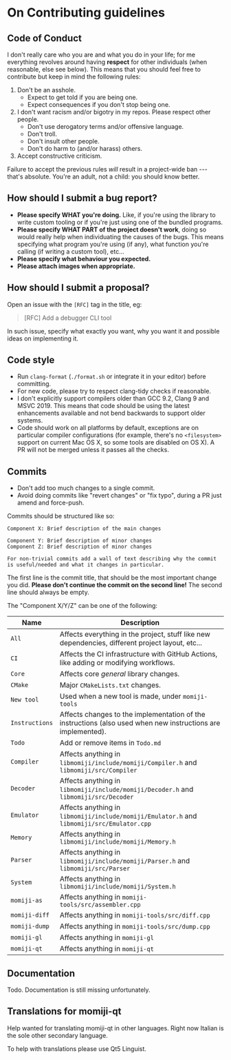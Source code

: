 # On Contributing guidelines

## Code of Conduct

I don't really care who you are and what you do in your life; for me everything revolves around having __respect__ for other individuals (when reasonable, else see below). This means that you should feel free to contribute but keep in mind the following rules:

 1. Don't be an asshole.
    - Expect to get told if you are being one.
    - Expect consequences if you don't stop being one.
 2. I don't want racism and/or bigotry in my repos. Please respect other people.
    - Don't use derogatory terms and/or offensive language.
    - Don't troll.
    - Don't insult other people.
    - Don't do harm to (and/or harass) others.
 3. Accept constructive criticism.

Failure to accept the previous rules _will_ result in a project-wide ban --- that's absolute.
You're an adult, not a child: you should know better.

## How should I submit a bug report?

* __Please specify WHAT you're doing.__ Like, if you're using the library to write custom tooling or if you're just using one of the bundled programs.
* __Please specify WHAT PART of the project doesn't work__, doing so would really help when individuating the causes of the bugs.
  This means specifying what program you're using (if any), what function you're calling (if writing a custom tool), etc...
* __Please specify what behaviour you expected.__
* __Please attach images when appropriate.__

## How should I submit a proposal?

Open an issue with the `[RFC]` tag in the title, eg:

> [RFC] Add a debugger CLI tool

In such issue, specify what exactly you want, why you want it and possible ideas on implementing it.

## Code style

 * Run `clang-format` (`./format.sh` or integrate it in your editor) before committing.
 * For new code, please try to respect clang-tidy checks if reasonable.
 * I don't explicitly support compilers older than GCC 9.2, Clang 9 and MSVC 2019. This means that code should be using the latest enhancements available and not bend backwards to support older systems.
 * Code should work on all platforms by default, exceptions are on particular compiler configurations (for example, there's no `<filesystem>` support on current Mac OS X, so some tools are disabled on OS X).
   A PR will not be merged unless it passes all the checks.

## Commits

 * Don't add too much changes to a single commit.
 * Avoid doing commits like "revert changes" or "fix typo", during a PR just amend and force-push.

Commits should be structured like so:

```
Component X: Brief description of the main changes

Component Y: Brief description of minor changes
Component Z: Brief description of minor changes

For non-trivial commits add a wall of text describing why the commit is useful/needed and what it changes in particular.
```

The first line is the commit title, that should be the most important change you did.
__Please don't continue the commit on the second line!__ The second line should always be empty.

The "Component X/Y/Z" can be one of the following:


| Name           | Description |
|----------------|-------------|
| `All`          | Affects everything in the project, stuff like new dependencies, different project layout, etc... |
| `CI`           | Affects the CI infrastructure with GitHub Actions, like adding or modifying workflows. |
| `Core`         | Affects core _general_ library changes. |
| `CMake`        | Major `CMakeLists.txt` changes. |
| `New tool`     | Used when a new tool is made, under `momiji-tools` |
| `Instructions` | Affects changes to the implementation of the instructions (also used when new instructions are implemented). |
| `Todo`         | Add or remove items in `Todo.md` |
| `Compiler`     | Affects anything in `libmomiji/include/momiji/Compiler.h` and `libmomiji/src/Compiler` |
| `Decoder`      | Affects anything in `libmomiji/include/momiji/Decoder.h` and `libmomiji/src/Decoder` |
| `Emulator`     | Affects anything in `libmomiji/include/momiji/Emulator.h` and `libmomiji/src/Emulator.cpp` |
| `Memory`       | Affects anything in `libmomiji/include/momiji/Memory.h` |
| `Parser`       | Affects anything in `libmomiji/include/momiji/Parser.h` and `libmomiji/src/Parser` |
| `System`       | Affects anything in `libmomiji/include/momiji/System.h` |
| `momiji-as`    | Affects anything in `momiji-tools/src/assembler.cpp` |
| `momiji-diff`  | Affects anything in `momiji-tools/src/diff.cpp` |
| `momiji-dump`  | Affects anything in `momiji-tools/src/dump.cpp` |
| `momiji-gl`    | Affects anything in `momiji-gl` |
| `momiji-qt`    | Affects anything in `momiji-qt` |

## Documentation

Todo. Documentation is still missing unfortunately.

## Translations for momiji-qt

Help wanted for translating momiji-qt in other languages.
Right now Italian is the sole other secondary language.

To help with translations please use Qt5 Linguist.
